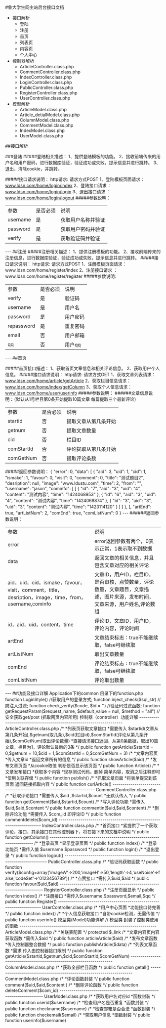 #鲁大学生网主站后台接口文档
<ul>
  <li>接口解析
    <ul>
      <li>登陆</li>
      <li>注册</li>
      <li>首页</li>
      <li>列表页</li>
      <li>内容页</li>
      <li>个人中心</li>
    </ul>
  </li>
  <li>控制器解析
    <ul>
      <li>ArticleController.class.php</li>
      <li>CommentController.class.php</li>
      <li>IndexController.class.php</li>
      <li>LoginController.class.php</li>
      <li>PublicController.class.php</li>
      <li>RegisterController.class.php</li>
      <li>UserController.class.php</li>
    </ul>
  </li>
  <li>模型解析
    <ul>
      <li>ArticleModel.class.php</li>
      <li>Article_detialModel.class.php</li>
      <li>ColumnModel.class.php</li>
      <li>CommentModel.class.php</li>
      <li>IndexModel.class.php</li>
      <li>UserModel.class.php</li>
    </ul>
  </li>
</ul>
##接口解析

###登陆
#####登陆相关描述：
    1、提供登陆模板的功能。
    2、接收前端传来的用户名和用户密码，进行数据库验证，验证成功或失败，提示信息并进行跳转。
    3、退出，清除cookie，并跳转。

#####接口请求说明：
    http请求: 请求方式POST
    1、登陆模板页面请求：www.ldsn.com/home/login/index
    2、登陆接口请求    ：www.ldsn.com/home/login/login
    3、退出接口请求    ：www.ldsn.com/home/login/logout
#####参数说明：
<table>
  <tr>
    <td>参数</td>
    <td>是否必须</td>
    <td>说明</td>
  </tr>
  <tr>
    <td>username</td>
    <td>是</td>
    <td>获取用户名称并验证</td>
  </tr>
  <tr>
    <td>password</td>
    <td>是</td>
    <td>获取用户密码并验证</td>
  </tr>
  <tr>
    <td>verify</td>
    <td>是</td>
    <td>获取验证码并验证</td>
  </tr>
</table>
---
##注册
#####注册相关描述：
     1、提供注册模板的功能。
     2、接收前端传来的注册信息，进行数据库验证，验证成功或失败，提示信息并进行跳转。
#####接口请求说明：
     http请求: 请求方式POST
    1、注册模板页面请求：www.ldsn.com/home/register/index
    2、注册接口请求    ：www.ldsn.com/home/register/register
#####参数说明:
<table>
  <tr>
    <td>参数</td>
    <td>是否必须</td>
    <td>说明</td>
  </tr>
  <tr>
    <td>verify</td>
    <td>是</td>
    <td>验证码</td>
  </tr>
  <tr>
    <td>username</td>
    <td>是</td>
    <td>用户名</td>
  </tr>
  <tr>
    <td>password</td>
    <td>是</td>
    <td>用户密码</td>
  </tr>
  <tr>
    <td>repassword</td>
    <td>是</td>
    <td>重复密码</td>
  </tr>
  <tr>
    <td>email</td>
    <td>否</td>
    <td>用户邮箱</td>
  </tr>
  <tr>
    <td>qq</td>
    <td>否</td>
    <td>用户qq</td>
  </tr>
</table>
---
##首页

#####首页接口描述：
     1、获取首页文章信息和相关评论信息。
     2、获取用户个人信息。
#####接口请求说明：
    http请求: 请求方式GET
    1、获取文章列表请求：www.ldsn.com/home/article/getArticle
    2、获取栏目信息请求：www.ldsn.com/home/index/getColumn
    3、获取个人信息请求：www.ldsn.com/home/user/userinfo
#####参数说明：
######文章信息说明：（默认从1号栏目第0条开始提取10篇文章 每篇提取三个最新评论）
<table>
  <tr>
    <td>参数</td>
    <td>是否必须</td>
    <td>说明</td>
  </tr>
  <tr>
    <td>startid</td>
    <td>否</td>
    <td>提取文章从第几条开始</td>
  </tr>
  <tr>
    <td>getnum</td>
    <td>否</td>
    <td>提取文章数量</td>
  </tr>
  <tr>
    <td>cid</td>
    <td>否</td>
    <td>栏目ID</td>
  </tr>
  <tr>
    <td>comStartId</td>
    <td>否</td>
    <td>评论提取从第几条开始</td>
  </tr>
  <tr>
    <td>comGetNum</td>
    <td>否</td>
    <td>提取评论条数</td>
  </tr>
</table>
#####返回参数说明：
    {
    "error": 0,
    "data": [
        {
            "aid": 3,
            "uid": 1,
            "cid": 1,
            "ismake": 1,
            "favour": 0,
            "visit": 0,
            "comment": 0,
            "title": "测试题目2",
            "desription": null,
            "image": "www.ldustu.com",
            "time": 2,
            "from": "",
            "username": "jason",
            "cominfo": [
                [
                    {
                        "id": "7",
                        "aid": "3",
                        "uid": "4",
                        "content": "测试内容",
                        "time": "1424068953"
                    },
                    {
                        "id": "6",
                        "aid": "3",
                        "uid": "4",
                        "content": "测试内容",
                        "time": "1424068874"
                    },
                    {
                        "id": "3",
                        "aid": "3",
                        "uid": "3",
                        "content": "测试内容",
                        "time": "1423114120"
                    }
                ]
            ]
        },
    ],
    "artEnd": true,
    "artListNum": 2,
    "comEnd": true,
    "comListNum": 0
     }
---
######返回参数说明：
<table>
  <tr>
    <td>参数</td>
    <td>说明</td>
  </tr>
  <tr>
    <td>error</td>
    <td>error返回参数有两个，0表示正常，1表示取不到数据</td>
  </tr>
  <tr>
    <td>data</td>
    <td>返回文章的相关信息，并且包含文章对应的相关评论</td>
  </tr>
  <tr>
    <td>aid，uid，cid，ismake，favour，visit，comment，title，desription，image，time，from，username,cominfo</td>
    <td>文章ID，用户ID，栏目ID，是否审核，点赞数量，评论数量，文章题目，文章描述，图片来源，发布时间，文章来源，用户姓名,评论数组</td>
  </tr>
  <tr>
    <td>id，aid，uid，content，time</td>
    <td>评论ID，文章ID，用户ID，评论内容，评论时间</td>
  </tr>
  <tr>
    <td>artEnd</td>
    <td>文章结束标志：true不能继续取，false可继续取</td>
  </tr>
  <tr>
    <td>artListNum</td>
    <td>取出文章数量</td>
  </tr>
  <tr>
    <td>comEnd</td>
    <td>评论结束标志：true不能继续取，false可继续取</td>
  </tr>
  <tr>
    <td>comListNum</td>
    <td>评论取出数量</td>
  </tr>
</table>
---
##功能及接口详解
  Application下的common 目录下的function.php
    function LoginStyle()  
      //获取用户的登录方式;
    function inject_check($sql_str)  
      //防注入过滤;
    function check_verify($code, $id = '')  
      //验证码过滤函数;
    function getRequestParam($request_name, $default_value = null, $method = "all")  
      //安全获取get/post (抓取网页内容所用)
  控制器（controller）功能详解
   ---------------------------------------------------------------------
    ArticleController.class.php
      /*
      *列表页获取文章接口
      *需要传入 $startid(文章从第几条开始),$getnum(取几条),$cid(栏目id),$comStartId(评论从第几条开始),$comGetNum(取出评论数量)
      *直接请求接口返回，从第0条数据，取出10篇文章，栏目为1，评论默认最新的3条
      */
      public function getArticle($startid = 0,$getnum = 10,$cid = 1,$comStartId = 0,$comGetNum = 3)
      /*
      *文章内容页
      *传入文章id
      *返回文章所有的信息
      */
      public function showArticle($aid)
      /*
      *发布文章页面
      *从cookie取值 判断是否显示该页面
      */
      public function Article()
      /*
      *文章发布接口
      *获取多个内容
      *现存测试代码，删掉 简单内容，取消之后注释即可
      *使用关联存储
      */
      public function publish()
      /*
      *抓取文章页面
      *将表单提交到该页面 返回链接抓取内容
      */
      public function curlArticle()
   ---------------------------------------------------------------------
    CommentController.class.php
    /*
    *获取评论接口
    *需要传入 $aid ,$startid,$count 
    *无默认传入
    */
    public function getComment($aid,$startid,$count)
    /*
    *写入评论功能
    *需传入 $uid,$aid,$content
    */
    public function commentin($uid,$aid,$content)
    /*
    *删除评论功能
    *需要传入 $com_id 即评论ID
    */
    public function commentdelete($com_id)
     ---------------------------------------------------------------------
     IndexController.class.php
     /*
     *首页接口 
     *紧提供了一个获取评论，接口，其余接口在其他控制器下，将在接下来的文档中说明
     */
     public function getColumn()
     ---------------------------------------------------------------------
     /*
     *登录首页
     *显示登录页面
     */
     public function index()
     /*
     *登录功能页
     *需传入值 $username $password
     */
     public function login()
     /*
     *退出登录
     */
     public function logout()
    --------------------------------------------------------------------- 
     PublicController.class.php
     /*
     *验证码获取函数
     */
     public function verify($config=array('imageW'=>200,'imageH'=>50,'length'=>4,'useNoise'=>false,'codeSet'=>'0123456789'))
     /*
     *点赞接口
     *需传入$uid,$aid
     */
     public function favour($uid,$aid)
     --------------------------------------------------------------------- 
     RegisterController.class.php
     /*
     *注册页面显示
     */
     public function index()
     /*
     *注册接口
     *需传入$username,$password,$email,$qq
     */
     public function Register()
     --------------------------------------------------------------------- 
     UserController.class.php
     /*
     *用户中心页面
     *功能接口待完善
     */
       public function index()
       /*
       *个人信息获取接口
       *自带cookie检测，无需传值
       */
        public function userinfo()
    模型类(Model)功能详解  // 模型类  封装了控制类使用的函数
    --------------------------------------------------------------------- 
    ArticleModel.class.php
    /*
    *关联表配置
    */
    protected $_link
    /*
    *文章内容页内容获取函数
    *需传入$aid
    */
     public function articleArticle($aid)
     /*
     *发布文章函数
     *传入控制器整合数据
     */
     public function publishArticle($data)
     /*
     *列表文章函数
     *需求 传入由控制器接口限制
     */
     public function getArticle($startid,$getnum,$cid,$comStartId,$comGetNum)
     --------------------------------------------------------------------- 
     ColumnModel.class.php
     /*
     *获取全部栏目函数
     */
     public function getall()
     ---------------------------------------------------------------------
     CommentModel.class.php
     /*
     *评论函数封装
     */
     public function comment($uid,$aid,$content )
     /*
     *删除评论函数
     */
     public function deleteComment($com_id)
     ---------------------------------------------------------------------
     UserModel.class.php
     /*
     *获取用户名对应id
     *函数封装
     */
    public function userid($username)
    /*
    *检查用户名是否重复
    *函数封装
    */
    public function checkname($username)
    /*
    *检查邮箱是否合法
    *函数封装
    */
    public function checkemail($email)
    /*
    *获取用户信息
    *函数封装
    */
    public function userinfo($username)
